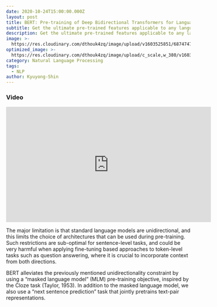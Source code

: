```yaml
---
date: 2020-10-24T15:00:00.000Z
layout: post
title: BERT: Pre-training of Deep Bidirectional Transformers for Language Understanding
subtitle: Get the ultimate pre-trained features applicable to any language model
description: Get the ultimate pre-trained features applicable to any language model
image: >-
  https://res.cloudinary.com/dthouk4zq/image/upload/v1603525851/68747470733a2f2f75706c6f61642e77696b696d656469612e6f72672f77696b6970656469612f636f6d6d6f6e732f7468756d622f612f61642f4b6e6f776c656467655f7472616e736665722e7376672f33313270782d4b6e6f776c656467655f7472616e736665722e7376_smtg4h.png
optimized_image: >-
  https://res.cloudinary.com/dthouk4zq/image/upload/c_scale,w_380/v1603525851/68747470733a2f2f75706c6f61642e77696b696d656469612e6f72672f77696b6970656469612f636f6d6d6f6e732f7468756d622f612f61642f4b6e6f776c656467655f7472616e736665722e7376672f33313270782d4b6e6f776c656467655f7472616e736665722e7376_smtg4h.png
category: Natural Language Processing
tags:
  - NLP
author: Kyuyong-Shin
---
```


### Video 
<iframe width="560" height="315" src="https://www.youtube.com/embed/3HDYcSZae54" frameborder="0" allow="accelerometer; autoplay; clipboard-write; encrypted-media; gyroscope; picture-in-picture" allowfullscreen></iframe>

The major limitation is that standard language models are unidirectional, and this limits the choice of architectures that can be used during pre-training. Such restrictions are sub-optimal for sentence-level tasks, and could be very harmful when applying fine-tuning based approaches to token-level tasks such as question answering, where it is crucial to incorporate context from both directions.

BERT alleviates the previously mentioned unidirectionality constraint by using a “masked language model” (MLM) pre-training objective, inspired by the Cloze task (Taylor, 1953). In addition to the masked language model, we also use a “next sentence prediction” task that jointly pretrains text-pair representations.